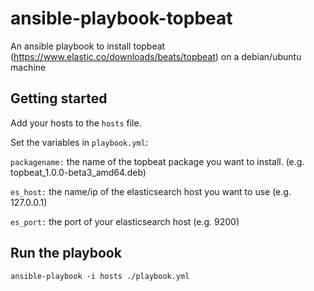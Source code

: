 # ansible-playbook-topbeat
An ansible playbook to install topbeat (https://www.elastic.co/downloads/beats/topbeat) on a debian/ubuntu machine

## Getting started
Add your hosts to the `hosts` file.

Set the variables in `playbook.yml`:

`packagename:` the name of the topbeat package you want to install. (e.g. topbeat_1.0.0-beta3_amd64.deb)
 
`es_host:` the name/ip of the elasticsearch host you want to use (e.g. 127.0.0.1)
 
`es_port:` the port of your elasticsearch host (e.g. 9200)

## Run the playbook
`ansible-playbook -i hosts ./playbook.yml`
